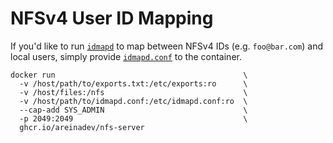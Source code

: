 # NFSv4 User ID Mapping

If you'd like to run [`idmapd`](http://man7.org/linux/man-pages/man8/idmapd.8.html) to map between NFSv4 IDs (e.g. `foo@bar.com`) and local users, simply provide [`idmapd.conf`](https://linux.die.net/man/5/idmapd.conf) to the container.

    docker run                                          \
      -v /host/path/to/exports.txt:/etc/exports:ro      \
      -v /host/files:/nfs                               \
      -v /host/path/to/idmapd.conf:/etc/idmapd.conf:ro  \
      --cap-add SYS_ADMIN                               \
      -p 2049:2049                                      \
      ghcr.io/areinadev/nfs-server
         